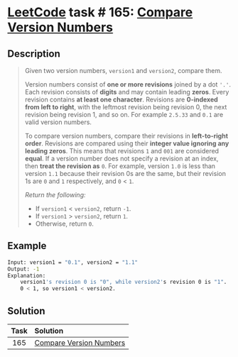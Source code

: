 # [LeetCode][leetcode] task # 165: [Compare Version Numbers][task]

Description
-----------

> Given two version numbers, `version1` and `version2`, compare them.
> 
> Version numbers consist of **one or more revisions** joined by a dot `'.'`.
> Each revision consists of **digits** and may contain leading **zeros**.
> Every revision contains **at least one character**.
> Revisions are **0-indexed from left to right**,
> with the leftmost revision being revision 0,
> the next revision being revision 1, and so on.
> For example `2.5.33` and `0.1` are valid version numbers.
> 
> To compare version numbers, compare their revisions in **left-to-right order**.
> Revisions are compared using their **integer value ignoring any leading zeros**.
> This means that revisions `1` and `001` are considered **equal**.
> If a version number does not specify a revision at an index, then **treat the revision as** `0`.
> For example, version `1.0` is less than version `1.1` because their
> revision 0s are the same, but their revision 1s are `0` and `1` respectively, and `0` < `1`.
> 
> _Return the following:_
> * If `version1` < `version2`, return `-1`.
> * If `version1` > `version2`, return `1`.
> * Otherwise, return `0`.

Example
-------

```sh
Input: version1 = "0.1", version2 = "1.1"
Output: -1
Explanation:
    version1's revision 0 is "0", while version2's revision 0 is "1".
    0 < 1, so version1 < version2.
```

Solution
--------

| Task | Solution                            |
|:----:|:------------------------------------|
| 165  | [Compare Version Numbers][solution] |


[leetcode]: <http://leetcode.com/>
[task]: <https://leetcode.com/problems/compare-version-numbers/>
[solution]: <https://github.com/wellaxis/witalis-jkit/blob/main/module/tasks/src/main/java/com/witalis/jkit/tasks/core/task/leetcode/h2/p165/option/Practice.java>
